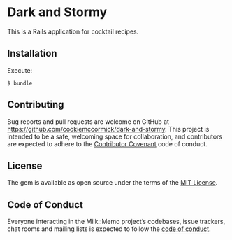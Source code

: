 # Dark and Stormy

This is a Rails application for cocktail recipes.

## Installation

Execute:

    $ bundle

## Contributing

Bug reports and pull requests are welcome on GitHub at https://github.com/cookiemccormick/dark-and-stormy. This project is intended to be a safe, welcoming space for collaboration, and contributors are expected to adhere to the [Contributor Covenant](http://contributor-covenant.org) code of conduct.

## License

The gem is available as open source under the terms of the [MIT License](https://opensource.org/licenses/MIT).

## Code of Conduct

Everyone interacting in the Milk::Memo project’s codebases, issue trackers, chat rooms and mailing lists is expected to follow the [code of conduct](https://github.com/cookiemccormick/dark-and-stormy/blob/master/CODE_OF_CONDUCT.md).
